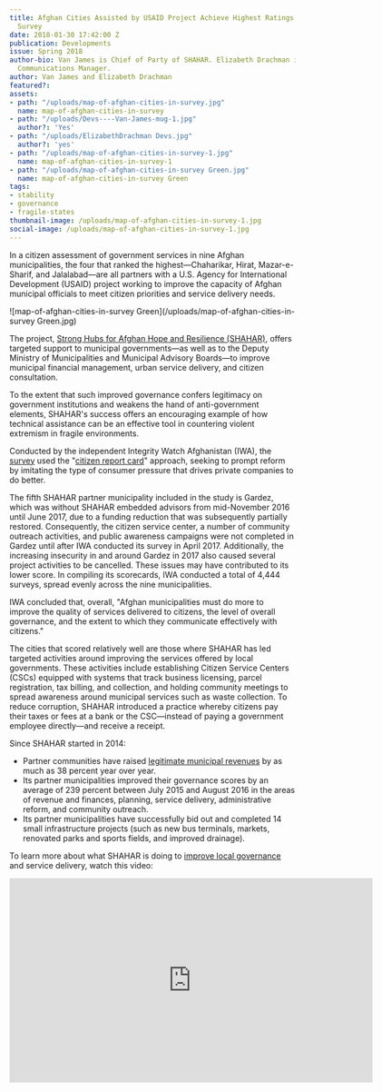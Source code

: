 ```yaml
---
title: Afghan Cities Assisted by USAID Project Achieve Highest Ratings in Citizen
  Survey
date: 2018-01-30 17:42:00 Z
publication: Developments
issue: Spring 2018
author-bio: Van James is Chief of Party of SHAHAR. Elizabeth Drachman is DAI’s Senior
  Communications Manager.
author: Van James and Elizabeth Drachman
featured?: 
assets:
- path: "/uploads/map-of-afghan-cities-in-survey.jpg"
  name: map-of-afghan-cities-in-survey
- path: "/uploads/Devs----Van-James-mug-1.jpg"
  author?: 'Yes'
- path: "/uploads/ElizabethDrachman Devs.jpg"
  author?: 'yes'
- path: "/uploads/map-of-afghan-cities-in-survey-1.jpg"
  name: map-of-afghan-cities-in-survey-1
- path: "/uploads/map-of-afghan-cities-in-survey Green.jpg"
  name: map-of-afghan-cities-in-survey Green
tags:
- stability
- governance
- fragile-states
thumbnail-image: /uploads/map-of-afghan-cities-in-survey-1.jpg
social-image: /uploads/map-of-afghan-cities-in-survey-1.jpg
---
```


In a citizen assessment of government services in nine Afghan municipalities, the four that ranked the highest—Chaharikar, Hirat, Mazar-e-Sharif, and Jalalabad—are all partners with a U.S. Agency for International Development (USAID) project working to improve the capacity of Afghan municipal officials to meet citizen priorities and service delivery needs. 




![map-of-afghan-cities-in-survey Green](/uploads/map-of-afghan-cities-in-survey Green.jpg) 

The project, [Strong Hubs for Afghan Hope and Resilience (SHAHAR)](https://www.dai.com/our-work/projects/afghanistan-strong-hubs-afghan-hope-and-resilience-shahar), offers targeted support to municipal governments—as well as to the Deputy Ministry of Municipalities and Municipal Advisory Boards—to improve municipal financial management, urban service delivery, and citizen consultation.

To the extent that such improved governance confers legitimacy on government institutions and weakens the hand of anti-government elements, SHAHAR's success offers an encouraging example of how technical assistance can be an effective tool in countering violent extremism in fragile environments.

Conducted by the independent Integrity Watch Afghanistan (IWA), the [survey](https://iwaweb.org/wp-content/uploads/2014/12/CITIZEN-REPORT-CARD-ON-MUNICIPAL-SERVICES-IN-AFGHANISTAN-2017.pdf) used the "[citizen report card](http://www.pria-academy.org/pdf/2.m4-2-Citizen-Report-Cards-Civicus.pdf)" approach, seeking to prompt reform by imitating the type of consumer pressure that drives private companies to do better. 

The fifth SHAHAR partner municipality included in the study is Gardez, which was without SHAHAR embedded advisors from mid-November 2016 until June 2017, due to a funding reduction that was subsequently partially restored. Consequently, the citizen service center, a number of community outreach activities, and public awareness campaigns were not completed in Gardez until after IWA conducted its survey in April 2017. Additionally, the increasing insecurity in and around Gardez in 2017 also caused several project activities to be cancelled. These issues may have contributed to its lower score. In compiling its scorecards, IWA conducted a total of 4,444 surveys, spread evenly across the nine municipalities. 
<script id="infogram_0_50a861c4-dff4-44a4-bcfb-8b1092b82ad4" title="Afghanistan Survey" src="https://e.infogram.com/js/dist/embed.js?vki" type="text/javascript"></script>
IWA concluded that, overall, "Afghan municipalities must do more to improve the quality of services delivered to citizens, the level of overall governance, and the extent to which they communicate effectively with citizens." 

The cities that scored relatively well are those where SHAHAR has led targeted activities around improving the services offered by local governments. These activities include establishing Citizen Service Centers (CSCs) equipped with systems that track business licensing, parcel registration, tax billing, and collection, and holding community meetings to spread awareness around municipal services such as waste collection. To reduce corruption, SHAHAR introduced a practice whereby citizens pay their taxes or fees at a bank or the CSC—instead of paying a government employee directly—and receive a receipt.

Since SHAHAR started in 2014:

* Partner communities have raised [legitimate municipal revenues](http://dai-global-developments.com/articles/afghan-municipalities-raise-more-revenues-deliver-better-services-enhance-stability/) by as much as 38 percent year over year.
* Its partner municipalities improved their governance scores by an average of 239 percent between July 2015 and August 2016 in the areas of revenue and finances, planning, service delivery, administrative reform, and community outreach.
* Its partner municipalities have successfully bid out and completed 14 small infrastructure projects (such as new bus terminals, markets, renovated parks and sports fields, and improved drainage).

To learn more about what SHAHAR is doing to [improve local governance](http://dai-global-developments.com/articles/afghan-municipalities-raise-more-revenues-deliver-better-services-enhance-stability/) and service delivery, watch this video:

<iframe src="https://player.vimeo.com/video/204593033" width="640" height="360" frameborder="0" webkitallowfullscreen mozallowfullscreen allowfullscreen></iframe>

